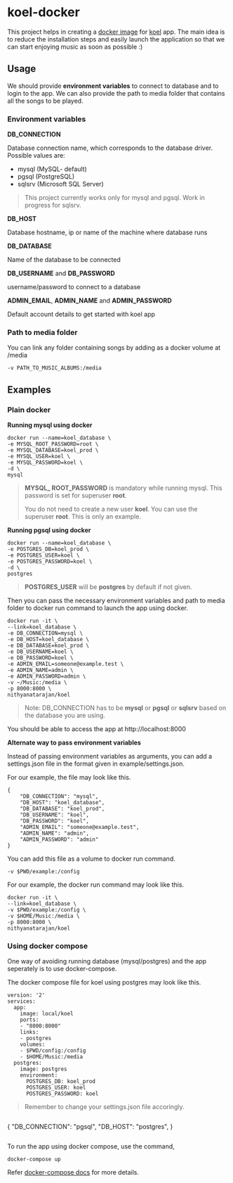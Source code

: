 # koel-docker

This project helps in creating a [docker image](https://hub.docker.com/r/nithyanatarajan/koel/) for [koel](https://github.com/phanan/koel) app. The main idea is to reduce the installation steps and easily launch the application so that we can start enjoying music as soon as possible :)


## Usage

We should provide **environment variables** to connect to database and to login to the app. We can also provide the path to media folder that contains all the songs to be played.

### Environment variables

**DB_CONNECTION**

Database connection name, which corresponds to the database driver.
Possible values are:

* mysql (MySQL- default)
* pgsql (PostgreSQL)
* sqlsrv (Microsoft SQL Server)

> This project currently works only for mysql and pgsql. Work in progress for sqlsrv.

**DB_HOST**

Database hostname, ip or name of the machine where database runs

**DB_DATABASE**

Name of the database to be connected

**DB_USERNAME** and **DB_PASSWORD**

username/password to connect to a database

**ADMIN_EMAIL**, **ADMIN_NAME** and **ADMIN_PASSWORD**

Default account details to get started with koel app

### Path to media folder

You can link any folder containing songs by adding as a docker volume at /media

```
-v PATH_TO_MUSIC_ALBUMS:/media
```


## Examples

### Plain docker
**Running mysql using docker**

```
docker run --name=koel_database \
-e MYSQL_ROOT_PASSWORD=root \
-e MYSQL_DATABASE=koel_prod \
-e MYSQL_USER=koel \
-e MYSQL_PASSWORD=koel \
-d \
mysql
```

> **MYSQL_ ROOT_PASSWORD** is mandatory while running mysql. This password is set for superuser **root**.
>
> You do not need to create a new user **koel**. You can use the superuser **root**. This is only an example.

**Running pgsql using docker**

```
docker run --name=koel_database \
-e POSTGRES_DB=koel_prod \
-e POSTGRES_USER=koel \
-e POSTGRES_PASSWORD=koel \
-d \
postgres
```
> **POSTGRES_USER** will be **postgres** by default if not given.

Then you can pass the necessary environment variables and path to media folder to docker run command to launch the app using docker.

```
docker run -it \
--link=koel_database \
-e DB_CONNECTION=mysql \
-e DB_HOST=koel_database \
-e DB_DATABASE=koel_prod \
-e DB_USERNAME=koel \
-e DB_PASSWORD=koel \
-e ADMIN_EMAIL=someone@example.test \
-e ADMIN_NAME=admin \
-e ADMIN_PASSWORD=admin \
-v ~/Music:/media \
-p 8000:8000 \
nithyanatarajan/koel
```

> Note: DB_CONNECTION has to be **mysql** or **pgsql** or **sqlsrv** based on the database you are using.


You should be able to access the app at http://localhost:8000

**Alternate way to pass environment variables**

Instead of passing environment variables as arguments, you can add a settings.json file in the format given in example/settings.json.

For our example, the file may look like this.


```
{
    "DB_CONNECTION": "mysql",
    "DB_HOST": "koel_database",
    "DB_DATABASE": "koel_prod",
    "DB_USERNAME": "koel",
    "DB_PASSWORD": "koel",
    "ADMIN_EMAIL": "someone@example.test",
    "ADMIN_NAME": "admin",
    "ADMIN_PASSWORD": "admin"
}

```

You can add this file as a volume to docker run command.


```
-v $PWD/example:/config
```

For our example, the docker run command may look like this.

```
docker run -it \
--link=koel_database \
-v $PWD/example:/config \
-v $HOME/Music:/media \
-p 8000:8000 \
nithyanatarajan/koel
```

### Using docker compose

One way of avoiding running database (mysql/postgres) and the app seperately is to use docker-compose.

The docker compose file for koel using postgres may look like this.

```
version: '2'
services:
  app:
    image: local/koel
    ports:
    - "8000:8000"
    links:
    - postgres
    volumes:
    - $PWD/config:/config
    - $HOME/Music:/media
  postgres:
    image: postgres
    environment:
      POSTGRES_DB: koel_prod
      POSTGRES_USER: koel
      POSTGRES_PASSWORD: koel
```

> Remember to change your settings.json file accoringly.

> ```
{
    "DB_CONNECTION": "pgsql",
    "DB_HOST": "postgres",
}

> ```

To run the app using docker compose, use the command,

```
docker-compose up
```

Refer [docker-compose docs](https://docs.docker.com/compose/overview/) for more details.
